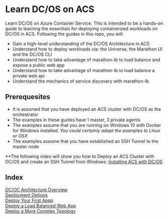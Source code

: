 # Learn DC/OS on ACS
Learn DC/OS on Azure Container Service.  This is intended to be a hands-on guide to learning the essentials for deploying containerized workloads on DC/OS in ACS.  Following the guides in this repo, you will:
- Gain a high-level understanding of the DC/OS Architecture in ACS
- Understand how to deploy workloads via: the Universe, the Marathon UI and the DC/OS CLI 
- Understand how to take advantage of marathon-lb to load balance and expose a public web app
- Understand how to take advantage of marathon-lb to load balance a private web api
- Understand the mechanics of service discovery with marathon-lb

## Prerequesites
- It is assumed that you have deployed an ACS cluster with DC/OS as the orchestrator
- The examples in these guides have 1 master, 3 private agents
- The examples assume that you are running on Windows 10 with Docker for Windows installed.  _You could certainly adapt the examples to Linux or OSX_
- The examples assume that you have established an SSH Tunnel to the master node

**The following video will show you how to Deploy an ACS Cluster with DC/OS and create an SSH Tunnel from Windows: [Installing ACS with DC/OS](http://www.deveducate.com/Module/1015)

## Index
[DC/OC Architecture Overview](https://github.com/RobBagby/dcos-primer/blob/master/dcos-architecture.md)<br/>
[Deployment Options](https://github.com/RobBagby/dcos-primer/blob/master/deployment-options.md)<br/>
[Deploy Your First Appp](https://github.com/RobBagby/dcos-primer/blob/master/deploy-first-app.md)<br/>
[Deploy a Load Balanced Web App](https://github.com/RobBagby/dcos-primer/blob/master/deploy-loadbalanced.md)<br/>
[Deploy a More Complex Topology](https://github.com/RobBagby/dcos-primer/blob/master/deploy-web-and-private-webapi.md)
